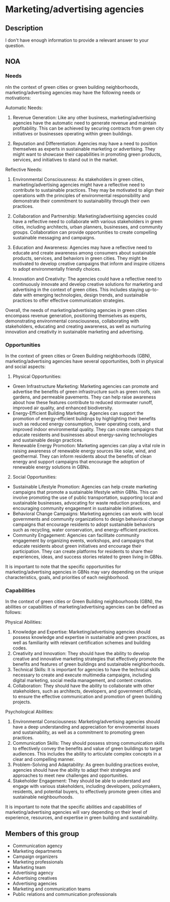 # Marketing/advertising agencies

## Description

I don't have enough information to provide a relevant answer to your question.

## NOA

### Needs

nIn the context of green cities or green building neighborhoods, marketing/advertising agencies may have the following needs or motivations:

Automatic Needs:
1. Revenue Generation: Like any other business, marketing/advertising agencies have the automatic need to generate revenue and maintain profitability. This can be achieved by securing contracts from green city initiatives or businesses operating within green buildings.

2. Reputation and Differentiation: Agencies may have a need to position themselves as experts in sustainable marketing or advertising. They might want to showcase their capabilities in promoting green products, services, and initiatives to stand out in the market.

Reflective Needs:
1. Environmental Consciousness: As stakeholders in green cities, marketing/advertising agencies might have a reflective need to contribute to sustainable practices. They may be motivated to align their operations with the principles of environmental responsibility and demonstrate their commitment to sustainability through their own practices.

2. Collaboration and Partnership: Marketing/advertising agencies could have a reflective need to collaborate with various stakeholders in green cities, including architects, urban planners, businesses, and community groups. Collaboration can provide opportunities to create compelling sustainable messaging and campaigns.

3. Education and Awareness: Agencies may have a reflective need to educate and create awareness among consumers about sustainable products, services, and behaviors in green cities. They might be motivated to develop creative campaigns that inform and inspire citizens to adopt environmentally friendly choices.

4. Innovation and Creativity: The agencies could have a reflective need to continuously innovate and develop creative solutions for marketing and advertising in the context of green cities. This includes staying up-to-date with emerging technologies, design trends, and sustainable practices to offer effective communication strategies.

Overall, the needs of marketing/advertising agencies in green cities encompass revenue generation, positioning themselves as experts, demonstrating environmental consciousness, collaborating with stakeholders, educating and creating awareness, as well as nurturing innovation and creativity in sustainable marketing and advertising.

### Opportunities

In the context of green cities or Green Building neighborhoods (GBN), marketing/advertising agencies have several opportunities, both in physical and social aspects:

1. Physical Opportunities: 
- Green Infrastructure Marketing: Marketing agencies can promote and advertise the benefits of green infrastructure such as green roofs, rain gardens, and permeable pavements. They can help raise awareness about how these features contribute to reduced stormwater runoff, improved air quality, and enhanced biodiversity.
- Energy-Efficient Building Marketing: Agencies can support the promotion of energy-efficient buildings by highlighting their benefits such as reduced energy consumption, lower operating costs, and improved indoor environmental quality. They can create campaigns that educate residents and businesses about energy-saving technologies and sustainable design practices.
- Renewable Energy Promotion: Marketing agencies can play a vital role in raising awareness of renewable energy sources like solar, wind, and geothermal. They can inform residents about the benefits of clean energy and support campaigns that encourage the adoption of renewable energy solutions in GBNs.

2. Social Opportunities:
- Sustainable Lifestyle Promotion: Agencies can help create marketing campaigns that promote a sustainable lifestyle within GBNs. This can involve promoting the use of public transportation, supporting local and sustainable businesses, advocating for waste reduction practices, and encouraging community engagement in sustainable initiatives.
- Behavioral Change Campaigns: Marketing agencies can work with local governments and community organizations to design behavioral change campaigns that encourage residents to adopt sustainable behaviors such as recycling, water conservation, and energy-efficient practices.
- Community Engagement: Agencies can facilitate community engagement by organizing events, workshops, and campaigns that educate residents about green initiatives and encourage their participation. They can create platforms for residents to share their experiences, ideas, and success stories related to green living in GBNs.

It is important to note that the specific opportunities for marketing/advertising agencies in GBNs may vary depending on the unique characteristics, goals, and priorities of each neighborhood.

### Capabilities

In the context of green cities or Green Building neighbourhoods (GBN), the abilities or capabilities of marketing/advertising agencies can be defined as follows:

Physical Abilities:
1. Knowledge and Expertise: Marketing/advertising agencies should possess knowledge and expertise in sustainable and green practices, as well as familiarity with relevant certification schemes and building codes.
2. Creativity and Innovation: They should have the ability to develop creative and innovative marketing strategies that effectively promote the benefits and features of green buildings and sustainable neighborhoods.
3. Technical Skills: It is important for agencies to have the technical skills necessary to create and execute multimedia campaigns, including digital marketing, social media management, and content creation.
4. Collaboration: They should have the ability to collaborate with other stakeholders, such as architects, developers, and government officials, to ensure the effective communication and promotion of green building projects.

Psychological Abilities:
1. Environmental Consciousness: Marketing/advertising agencies should have a deep understanding and appreciation for environmental issues and sustainability, as well as a commitment to promoting green practices.
2. Communication Skills: They should possess strong communication skills to effectively convey the benefits and value of green buildings to target audiences. This includes the ability to articulate complex concepts in a clear and compelling manner.
3. Problem-Solving and Adaptability: As green building practices evolve, agencies should have the ability to adapt their strategies and approaches to meet new challenges and opportunities.
4. Stakeholder Engagement: They should be able to understand and engage with various stakeholders, including developers, policymakers, residents, and potential buyers, to effectively promote green cities and sustainable neighbourhoods.

It is important to note that the specific abilities and capabilities of marketing/advertising agencies will vary depending on their level of experience, resources, and expertise in green building and sustainability.

## Members of this group

* Communication agency
* Marketing departments
* Campaign organizers
* Marketing professionals
* Marketing team
* Advertising agency
* Advertising creatives
* Advertising agencies
* Marketing and communication teams
* Public relations and communication professionals